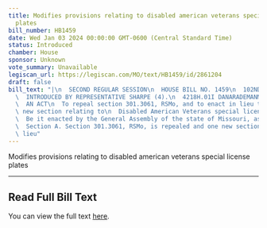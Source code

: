 ```yaml
---
title: Modifies provisions relating to disabled american veterans special license
  plates
bill_number: HB1459
date: Wed Jan 03 2024 00:00:00 GMT-0600 (Central Standard Time)
status: Introduced
chamber: House
sponsor: Unknown
vote_summary: Unavailable
legiscan_url: https://legiscan.com/MO/text/HB1459/id/2861204
draft: false
bill_text: "|\n  SECOND REGULAR SESSION\n  HOUSE BILL NO. 1459\n  102ND GENERAL ASSEMBLY\n\
  \  INTRODUCED BY REPRESENTATIVE SHARPE (4).\n  4218H.01I DANARADEMANMILLER,ChiefClerk\n\
  \  AN ACT\n  To repeal section 301.3061, RSMo, and to enact in lieu thereof one\
  \ new section relating to\n  Disabled American Veterans special license plates.\n\
  \  Be it enacted by the General Assembly of the state of Missouri, as follows:\n\
  \  Section A. Section 301.3061, RSMo, is repealed and one new section enacted in\
  \ lieu"
---
```

Modifies provisions relating to disabled american veterans special license plates

---

## Read Full Bill Text

You can view the full text [here](https://legiscan.com/MO/text/HB1459/id/2861204).
